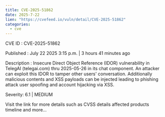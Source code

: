 ```yaml
--- 
title: CVE-2025-51862
date: 2025-7-22
lien: "https://cvefeed.io/vuln/detail/CVE-2025-51862"
categories:
  - cve
---
```


CVE ID : CVE-2025-51862

Published :  July 22
2025
3:15 p.m. | 3 hours
41 minutes ago

Description : Insecure Direct Object Reference (IDOR) vulnerability in TelegAI (telegai.com) thru 2025-05-26 in its chat component. An attacker can exploit this IDOR to tamper other users' conversation. Additionally
malicious contents and XSS payloads can be injected
leading to phishing attack
user spoofing and account hijacking via XSS.

Severity: 6.1 | MEDIUM

Visit the link for more details
such as CVSS details
affected products
timeline
and more...
